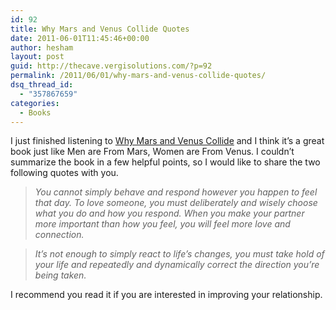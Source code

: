 ```yaml
---
id: 92
title: Why Mars and Venus Collide Quotes
date: 2011-06-01T11:45:46+00:00
author: hesham
layout: post
guid: http://thecave.vergisolutions.com/?p=92
permalink: /2011/06/01/why-mars-and-venus-collide-quotes/
dsq_thread_id:
  - "357867659"
categories:
  - Books
---
```

I just finished listening to <a href="http://www.amazon.com/Mars-Venus-Collide-Relationships-Understanding/dp/0061242969" target="_blank">Why Mars and Venus Collide</a> and I think it&#8217;s a great book just like Men are From Mars, Women are From Venus. I couldn&#8217;t summarize the book in a few helpful points, so I would like to share the two following quotes with you.

> _You cannot simply behave and respond however you happen to feel that day. To love someone, you must deliberately and wisely choose what you do and how you respond. When you make your partner more important than how you feel, you will feel more love and connection._
> 
> <!-- p.p1 {margin: 0.0px 0.0px 0.0px 0.0px; font: 15.0px Helvetica} -->

> _It&#8217;s not enough to simply react to life&#8217;s changes, you must take hold of your life and repeatedly and dynamically correct the direction you&#8217;re being taken._

I recommend you read it if you are interested in improving your relationship.
